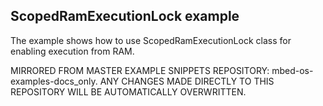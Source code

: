 ## ScopedRamExecutionLock example

The example shows how to use ScopedRamExecutionLock class for enabling execution from RAM. 

MIRRORED FROM MASTER EXAMPLE SNIPPETS REPOSITORY: mbed-os-examples-docs_only.
ANY CHANGES MADE DIRECTLY TO THIS REPOSITORY WILL BE AUTOMATICALLY OVERWRITTEN.
